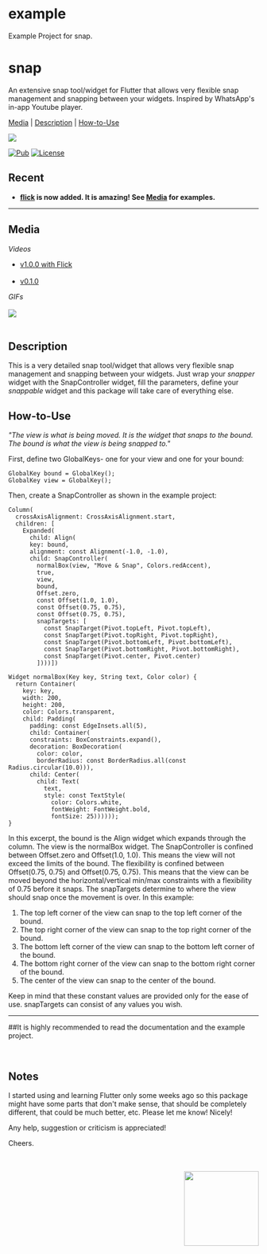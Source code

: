 # example

Example Project for snap.


# snap

An extensive snap tool/widget for Flutter that allows very flexible snap management and snapping between your widgets. Inspired by WhatsApp's 
in-app Youtube player.

[Media](#media) | [Description](#description) | [How-to-Use](#howtouse)

<img src="https://img.shields.io/badge/Cosmos%20Software-Love%20Code-red"/>
<br>

[![Pub](https://img.shields.io/pub/v/snap?color=g)](https://pub.dev/packages/snap)
[![License](https://img.shields.io/github/license/aliyigitbireroglu/flutter-snap?color=blue)](https://github.com/aliyigitbireroglu/flutter-snap/blob/master/LICENSE)

## Recent
* **[flick](https://pub.dev/packages/flick) is now added. It is amazing! See [Media](#media) for examples.** 
* * *


<a name="media"></a>
## Media
*Videos*

* [v1.0.0 with Flick](https://youtu.be/vNTBsMg1NXg)
<br><br>
* [v0.1.0](https://youtu.be/anHHG3JJPrI)

*GIFs*
<br><br>
<img src="https://www.cosmossoftware.coffee/Common/Portfolio/GIFs/FlutterSnapNew.gif"/>
<br><br>


<a name="description"></a>
## Description
This is a very detailed snap tool/widget that allows very flexible snap management and snapping between your widgets. Just wrap your *snapper* 
widget with the SnapController widget, fill the parameters, define your *snappable* widget and this package will take care of everything else.


<a name="howtouse"></a>
## How-to-Use
*"The view is what is being moved. It is the widget that snaps to the bound. The bound is what the view is being snapped to."*

First, define two GlobalKeys- one for your view and one for your bound: 
 
```
GlobalKey bound = GlobalKey();
GlobalKey view = GlobalKey();
```

Then, create a SnapController as shown in the example project:

```
Column(
  crossAxisAlignment: CrossAxisAlignment.start,
  children: [
    Expanded(
      child: Align(
      key: bound,
      alignment: const Alignment(-1.0, -1.0),
      child: SnapController(
        normalBox(view, "Move & Snap", Colors.redAccent),
        true,
        view,
        bound,
        Offset.zero,
        const Offset(1.0, 1.0),
        const Offset(0.75, 0.75),
        const Offset(0.75, 0.75),
        snapTargets: [
          const SnapTarget(Pivot.topLeft, Pivot.topLeft),
          const SnapTarget(Pivot.topRight, Pivot.topRight),
          const SnapTarget(Pivot.bottomLeft, Pivot.bottomLeft),
          const SnapTarget(Pivot.bottomRight, Pivot.bottomRight),
          const SnapTarget(Pivot.center, Pivot.center)
        ])))])

Widget normalBox(Key key, String text, Color color) {
  return Container(
    key: key,
    width: 200,
    height: 200,
    color: Colors.transparent,
    child: Padding(
      padding: const EdgeInsets.all(5),
      child: Container(
      constraints: BoxConstraints.expand(),
      decoration: BoxDecoration(
        color: color,
        borderRadius: const BorderRadius.all(const Radius.circular(10.0))),
      child: Center(
        child: Text(
          text,
          style: const TextStyle(
            color: Colors.white,
            fontWeight: FontWeight.bold,
            fontSize: 25))))));
}
```

In this excerpt, the bound is the Align widget which expands through the column. The view is the normalBox widget. The SnapController is confined 
between Offset.zero and Offset(1.0, 1.0). This means the view will not exceed the limits of the bound. The flexibility is confined between 
Offset(0.75, 0.75) and Offset(0.75, 0.75). This means that the view can be moved beyond the horizontal/vertical min/max constraints with a 
flexibility of 0.75 before it snaps. The snapTargets determine to where the view should snap once the movement is over. In this example:
   
1. The top left corner of the view can snap to the top left corner of the bound.
2. The top right corner of the view can snap to the top right corner of the bound.
3. The bottom left corner of the view can snap to the bottom left corner of the bound.
4. The bottom right corner of the view can snap to the bottom right corner of the bound.
5. The center of the view can snap to the center of the bound.

Keep in mind that these constant values are provided only for the ease of use. snapTargets can consist of any values you wish.

* * *
##It is highly recommended to read the documentation and the example project.

<br>

## Notes
I started using and learning Flutter only some weeks ago so this package might have some parts that don't make sense, 
that should be completely different, that could be much better, etc. Please let me know! Nicely! 

Any help, suggestion or criticism is appreciated! 

Cheers.

<br><br>
<img align="right" src="https://www.cosmossoftware.coffee/Common/Images/CosmosSoftwareIconTransparent.png" width="150" height="150"/>
<br><br>